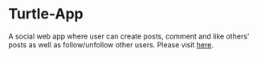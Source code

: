 # Turtle-App
A social web app where user can create posts, comment and like others' posts as well as follow/unfollow other users.
Please visit [here](https://turtle2u.herokuapp.com/).
